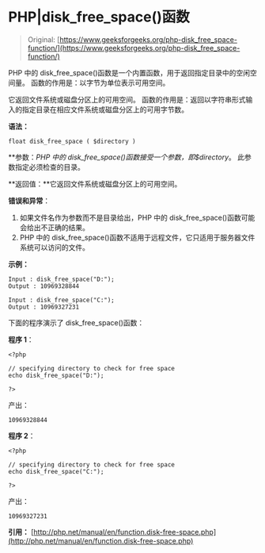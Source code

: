 # PHP|disk_free_space()函数

> Original: [https://www.geeksforgeeks.org/php-disk_free_space-function/](https://www.geeksforgeeks.org/php-disk_free_space-function/)

PHP 中的 disk_free_space()函数是一个内置函数，用于返回指定目录中的空闲空间量。 函数的作用是：以字节为单位表示可用空间。

它返回文件系统或磁盘分区上的可用空间。 函数的作用是：返回以字符串形式输入的指定目录在相应文件系统或磁盘分区上的可用字节数。

**语法：**

```
float disk_free_space ( $directory )
```

**参数：**PHP 中的 disk_free_space()函数接受一个参数，即*$directory*。 此参数指定必须检查的目录。

**返回值：**它返回文件系统或磁盘分区上的可用空间。

**错误和异常**：

1.  如果文件名作为参数而不是目录给出，PHP 中的 disk_free_space()函数可能会给出不正确的结果。
2.  PHP 中的 disk_free_space()函数不适用于远程文件，它只适用于服务器文件系统可以访问的文件。

**示例：**

```
Input : disk_free_space("D:");
Output : 10969328844

Input : disk_free_space("C:");
Output : 10969327231

```

下面的程序演示了 disk_free_space()函数：

**程序 1**：

```
<?php

// specifying directory to check for free space
echo disk_free_space("D:");

?>
```

产出：

```
10969328844
```

**程序 2**：

```
<?php

// specifying directory to check for free space
echo disk_free_space("C:");

?>
```

产出：

```
10969327231
```

**引用：**
[http://php.net/manual/en/function.disk-free-space.php](http://php.net/manual/en/function.disk-free-space.php)